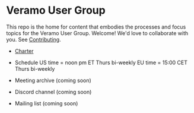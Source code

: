 # Veramo User Group
This repo is the home for content that embodies the processes and focus topics for the Veramo User Group. Welcome! We'd love to collaborate with you. See [Contributing](contributing.md).

- [Charter](charter.md)
- Schedule
  US time = noon pm ET Thurs bi-weekly
  EU time = 15:00 CET Thurs bi-weekly

- Meeting archive (coming soon)
- Discord channel (coming soon)
- Mailing list (coming soon)
